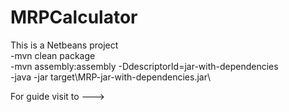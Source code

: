 # MRPCalculator
This is a Netbeans project\
-mvn clean package\
-mvn assembly:assembly -DdescriptorId=jar-with-dependencies\
-java -jar target\MRP-jar-with-dependencies.jar\

For guide visit to ---> 
